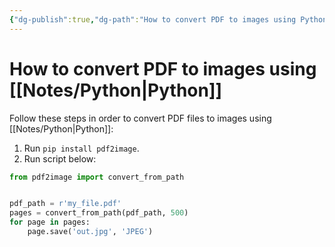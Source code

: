 ```yaml
---
{"dg-publish":true,"dg-path":"How to convert PDF to images using Python.md","permalink":"/how-to-convert-pdf-to-images-using-python/"}
---
```





# How to convert PDF to images using [[Notes/Python\|Python]]
Follow these steps in order to convert PDF files to images using [[Notes/Python\|Python]]:
1. Run `pip install pdf2image`.
2. Run script below:

```python
from pdf2image import convert_from_path


pdf_path = r'my_file.pdf'
pages = convert_from_path(pdf_path, 500)
for page in pages:
	page.save('out.jpg', 'JPEG')
```
